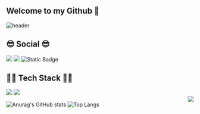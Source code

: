 ## Welcome to my Github 👋

![header](https://capsule-render.vercel.app/api?type=waving&height=230&color=gradient&text=Jihwan%20Jeon&textBg=false&fontColor=000000&fontAlign=73&fontAlignY=34&animation=fadeIn&desc=expr01&descAlign=92&descAlignY=49&descSize=22)

<!--소셜-->
## 😎 Social 😎
<div align=left>
  <a href="https://hits.seeyoufarm.com"><img src="https://hits.seeyoufarm.com/api/count/incr/badge.svg?url=https%3A%2F%2Fgithub.com%2Fexpr01&count_bg=%23000000&title_bg=%23000000&icon=github.svg&icon_color=%23FFFFFF&title=Github&edge_flat=false"/></a>
  <img src="https://img.shields.io/badge/Dev.Std-%23FF5B4B?logo=tistory">
  <img alt="Static Badge" src="https://img.shields.io/badge/jh__907-%23E4405F?logo=Instagram&logoColor=%23FFFFFF">
</div>

<!--기술 스택-->
## :technologist: Tech Stack :technologist:
<div align=left>
  <img src="https://img.shields.io/badge/c++-00599C?style=for-the-badge&logo=c%2B%2B&logoColor=white">
  <img src="https://img.shields.io/badge/python-3776AB?style=for-the-badge&logo=python&logoColor=white">

  <br>
  
  <img src="http://mazandi.herokuapp.com/api?handle=expr01&theme=warm" style="float: right;"/>
</div>


![Anurag's GitHub stats](https://github-readme-stats.vercel.app/api?username=expr01&show_icons=true&theme=transparent)
![Top Langs](https://github-readme-stats.vercel.app/api/top-langs/?username=expr01&layout=compact&hide=jupyter%20notebook)
